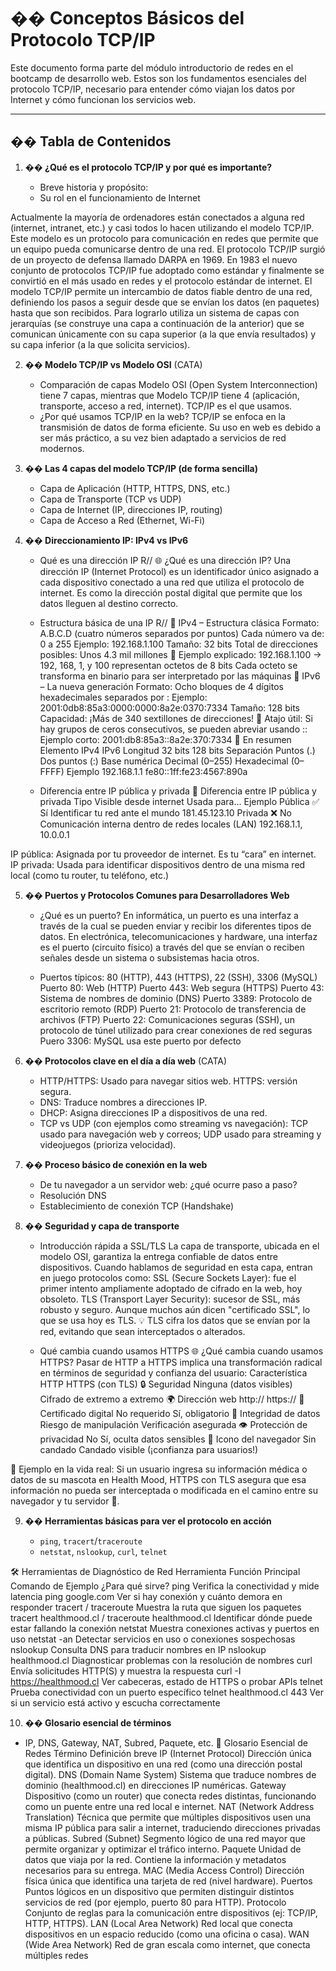 # �� Conceptos Básicos del Protocolo TCP/IP

Este documento forma parte del módulo introductorio de redes en el bootcamp de desarrollo web. Estos son los fundamentos esenciales del protocolo TCP/IP, necesario para entender cómo viajan los datos por Internet y cómo funcionan los servicios web.

---

## �� Tabla de Contenidos

1. **�� ¿Qué es el protocolo TCP/IP y por qué es importante?**

   - Breve historia y propósito: 
   - Su rol en el funcionamiento de Internet

Actualmente la mayoría de ordenadores están conectados a alguna red (internet, intranet, etc.) y casi todos lo hacen utilizando el modelo TCP/IP. Este modelo es un protocolo para comunicación en redes que permite que un equipo pueda comunicarse dentro de una red. El protocolo TCP/IP surgió de un proyecto de defensa llamado DARPA en 1969. En 1983 el nuevo conjunto de protocolos TCP/IP fue adoptado como estándar y finalmente se convirtió en el más usado en redes y el protocolo estándar de internet. El modelo TCP/IP permite un intercambio de datos fiable dentro de una red, definiendo los pasos a seguir desde que se envían los datos (en paquetes) hasta que son recibidos. Para lograrlo utiliza un sistema de capas con jerarquías (se construye una capa a continuación de la anterior) que se comunican únicamente con su capa superior (a la que envía resultados) y su capa inferior (a la que solicita servicios).



2. **��️ Modelo TCP/IP vs Modelo OSI** (CATA)

   - Comparación de capas 
Modelo OSI (Open System Interconnection) tiene 7 capas, mientras que Modelo TCP/IP tiene 4 (aplicación, transporte, acceso a red, internet). TCP/IP es el que usamos.
   - ¿Por qué usamos TCP/IP en la web?
TCP/IP se enfoca en la transmisión de datos de forma eficiente. Su uso en web es debido a ser más práctico, a su vez bien adaptado a servicios de red modernos.

3. **�� Las 4 capas del modelo TCP/IP (de forma sencilla)**

   - Capa de Aplicación (HTTP, HTTPS, DNS, etc.)
   - Capa de Transporte (TCP vs UDP)
   - Capa de Internet (IP, direcciones IP, routing)
   - Capa de Acceso a Red (Ethernet, Wi-Fi)

4. **�� Direccionamiento IP: IPv4 vs IPv6**

   - Qué es una dirección IP
R// 🌐 ¿Qué es una dirección IP?
Una dirección IP (Internet Protocol) es un identificador único asignado a cada dispositivo conectado a una red que utiliza el protocolo de internet. Es como la dirección postal digital que permite que los datos lleguen al destino correcto.

   - Estructura básica de una IP
R// 🧱 IPv4 – Estructura clásica
Formato: A.B.C.D (cuatro números separados por puntos)
Cada número va de: 0 a 255
Ejemplo: 192.168.1.100
Tamaño: 32 bits
Total de direcciones posibles: Unos 4.3 mil millones
🔹 Ejemplo explicado: 192.168.1.100 →
192, 168, 1, y 100 representan octetos de 8 bits
Cada octeto se transforma en binario para ser interpretado por las máquinas
🚀 IPv6 – La nueva generación
Formato: Ocho bloques de 4 dígitos hexadecimales separados por :
Ejemplo: 2001:0db8:85a3:0000:0000:8a2e:0370:7334
Tamaño: 128 bits
Capacidad: ¡Más de 340 sextillones de direcciones!
🔹 Atajo útil: Si hay grupos de ceros consecutivos, se pueden abreviar usando :: Ejemplo corto: 2001:db8:85a3::8a2e:370:7334
🎯 En resumen
Elemento
IPv4
IPv6
Longitud
32 bits
128 bits
Separación
Puntos (.)
Dos puntos (:)
Base numérica
Decimal (0–255)
Hexadecimal (0–FFFF)
Ejemplo
192.168.1.1
fe80::1ff:fe23:4567:890a


   - Diferencia entre IP pública y privada
🔐 Diferencia entre IP pública y privada
Tipo
Visible desde internet
Usada para...
Ejemplo
Pública
✅ Sí
Identificar tu red ante el mundo
181.45.123.10
Privada
❌ No
Comunicación interna dentro de redes locales (LAN)
192.168.1.1, 10.0.0.1

IP pública: Asignada por tu proveedor de internet. Es tu “cara” en internet.
IP privada: Usada para identificar dispositivos dentro de una misma red local (como tu router, tu teléfono, etc.)



5. **�� Puertos y Protocolos Comunes para Desarrolladores Web**

   - ¿Qué es un puerto? En informática, un puerto es una interfaz a través de la cual se pueden enviar y recibir los diferentes tipos de datos. En electrónica, telecomunicaciones y hardware, una interfaz es el puerto (circuito físico) a través del que se envían o reciben señales desde un sistema o subsistemas hacia otros.

   - Puertos típicos: 80 (HTTP), 443 (HTTPS), 22 (SSH), 3306 (MySQL)
Puerto 80: Web (HTTP)
Puerto 443: Web segura (HTTPS)
Puerto 43: Sistema de nombres de dominio (DNS)
Puerto 3389: Protocolo de escritorio remoto (RDP)
Puerto 21: Protocolo de transferencia de archivos (FTP)
Puerto 22: Comunicaciones seguras (SSH), un protocolo de túnel utilizado para crear conexiones de red seguras
Puero 3306: MySQL usa este puerto por defecto


6. **��️ Protocolos clave en el día a día web** (CATA)

   - HTTP/HTTPS: Usado para navegar sitios web. HTTPS: versión segura.
   - DNS: Traduce nombres a direcciones IP.
   - DHCP: Asigna direcciones IP a dispositivos de una red.
   - TCP vs UDP (con ejemplos como streaming vs navegación): TCP usado para navegación web y correos; UDP usado para streaming y videojuegos (prioriza velocidad).

7. **�� Proceso básico de conexión en la web**

   - De tu navegador a un servidor web: ¿qué ocurre paso a paso?
   - Resolución DNS
   - Establecimiento de conexión TCP (Handshake)

8. **�� Seguridad y capa de transporte**

   - Introducción rápida a SSL/TLS
La capa de transporte, ubicada en el modelo OSI, garantiza la entrega confiable de datos entre dispositivos. Cuando hablamos de seguridad en esta capa, entran en juego protocolos como:
SSL (Secure Sockets Layer): fue el primer intento ampliamente adoptado de cifrado en la web, hoy obsoleto.
TLS (Transport Layer Security): sucesor de SSL, más robusto y seguro. Aunque muchos aún dicen "certificado SSL", lo que se usa hoy es TLS.
💡 TLS cifra los datos que se envían por la red, evitando que sean interceptados o alterados.















   - Qué cambia cuando usamos HTTPS
🌐 ¿Qué cambia cuando usamos HTTPS?
Pasar de HTTP a HTTPS implica una transformación radical en términos de seguridad y confianza del usuario:
Característica
HTTP
HTTPS (con TLS)
🔒 Seguridad
Ninguna (datos visibles)
Cifrado de extremo a extremo
🌍 Dirección web
http://
https://
🔐 Certificado digital
No requerido
Sí, obligatorio
🧠 Integridad de datos
Riesgo de manipulación
Verificación asegurada
👁️ Protección de privacidad
No
Sí, oculta datos sensibles
🔎 Icono del navegador
Sin candado
Candado visible (¡confianza para usuarios!)


📌 Ejemplo en la vida real: Si un usuario ingresa su información médica o datos de su mascota en Health Mood, HTTPS con TLS asegura que esa información no pueda ser interceptada o modificada en el camino entre su navegador y tu servidor 🐾. 




















9. **�� Herramientas básicas para ver el protocolo en acción**

   - `ping`, `tracert`/`traceroute`
   - `netstat`, `nslookup`, `curl`, `telnet`


🛠️ Herramientas de Diagnóstico de Red
Herramienta
Función Principal
Comando de Ejemplo
¿Para qué sirve?
ping
Verifica la conectividad y mide latencia
ping google.com
Ver si hay conexión y cuánto demora en responder
tracert / traceroute
Muestra la ruta que siguen los paquetes
tracert healthmood.cl / traceroute healthmood.cl
Identificar dónde puede estar fallando la conexión
netstat
Muestra conexiones activas y puertos en uso
netstat -an
Detectar servicios en uso o conexiones sospechosas
nslookup
Consulta DNS para traducir nombres en IP
nslookup healthmood.cl
Diagnosticar problemas con la resolución de nombres
curl
Envía solicitudes HTTP(S) y muestra la respuesta
curl -I https://healthmood.cl
Ver cabeceras, estado de HTTPS o probar APIs
telnet
Prueba conectividad con un puerto específico
telnet healthmood.cl 443
Ver si un servicio está activo y escucha correctamente













10. **�� Glosario esencial de términos**

- IP, DNS, Gateway, NAT, Subred, Paquete, etc.
📘 Glosario Esencial de Redes
Término
Definición breve
IP (Internet Protocol)
Dirección única que identifica un dispositivo en una red (como una dirección postal digital).
DNS (Domain Name System)
Sistema que traduce nombres de dominio (healthmood.cl) en direcciones IP numéricas.
Gateway
Dispositivo (como un router) que conecta redes distintas, funcionando como un puente entre una red local e internet.
NAT (Network Address Translation)
Técnica que permite que múltiples dispositivos usen una misma IP pública para salir a internet, traduciendo direcciones privadas a públicas.
Subred (Subnet)
Segmento lógico de una red mayor que permite organizar y optimizar el tráfico interno.
Paquete
Unidad de datos que viaja por la red. Contiene la información y metadatos necesarios para su entrega.
MAC (Media Access Control)
Dirección física única que identifica una tarjeta de red (nivel hardware).
Puertos
Puntos lógicos en un dispositivo que permiten distinguir distintos servicios de red (por ejemplo, puerto 80 para HTTP).
Protocolo
Conjunto de reglas para la comunicación entre dispositivos (ej: TCP/IP, HTTP, HTTPS).
LAN (Local Area Network)
Red local que conecta dispositivos en un espacio reducido (como una oficina o casa).
WAN (Wide Area Network)
Red de gran escala como internet, que conecta múltiples redes


